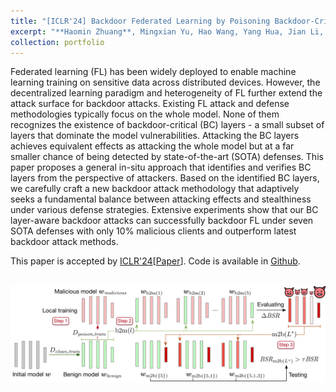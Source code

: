 ```yaml
---
title: "[ICLR'24] Backdoor Federated Learning by Poisoning Backdoor-Critical Layers"
excerpt: "**Haomin Zhuang**, Mingxian Yu, Hao Wang, Yang Hua, Jian Li, Xu Yuan <br/><img src='/images/lsa.jpg'>"
collection: portfolio
---
```


Federated learning (FL) has been widely deployed to enable machine learning training on sensitive data across distributed devices. However, the decentralized learning paradigm and heterogeneity of FL further extend the attack surface for backdoor attacks. Existing FL attack and defense methodologies typically focus on the whole model. None of them recognizes the existence of backdoor-critical (BC) layers - a small subset of layers that dominate the model vulnerabilities. Attacking the BC layers achieves equivalent effects as attacking the whole model but at a far smaller chance of being detected by state-of-the-art (SOTA) defenses. This paper proposes a general in-situ approach that identifies and verifies BC layers from the perspective of attackers. Based on the identified BC layers, we carefully craft a new backdoor attack methodology that adaptively seeks a fundamental balance between attacking effects and stealthiness under various defense strategies. Extensive experiments show that our BC layer-aware backdoor attacks can successfully backdoor FL under seven SOTA defenses with only 10% malicious clients and outperform latest backdoor attack methods.

This paper is accepted by [ICLR'24](https://iclr.cc/)[[Paper](https://openreview.net/pdf?id=AJBGSVSTT2)]. Code is available in [Github](https://github.com/zhmzm/Poisoning_Backdoor-critical_Layers_Attack).

<br/><img src='/images/lsa.jpg'>
